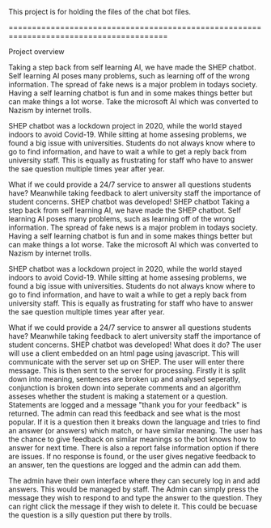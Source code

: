 This project is for holding the files of the chat bot files.

========================================================================================

Project overview

Taking a step back from self learning AI, we have made the SHEP chatbot. Self learning AI poses many problems, such as learning off of the wrong information. The spread of fake news is a major problem in todays society. Having a self learning chatbot is fun and in some makes things better but can make things a lot worse. Take the microsoft AI which was converted to Nazism by internet trolls.

SHEP chatbot was a lockdown project in 2020, while the world stayed indoors to avoid Covid-19. While sitting at home assesing problems, we found a big issue with universities. Students do not always know where to go to find information, and have to wait a while to get a reply back from university staff. This is equally as frustrating for staff who have to answer the sae question multiple times year after year.

What if we could provide a 24/7 service to answer all questions students have? Meanwhile taking feedback to alert university staff the importance of student concerns. SHEP chatbot was developed!
SHEP chatbot
Taking a step back from self learning AI, we have made the SHEP chatbot. Self learning AI poses many problems, such as learning off of the wrong information. The spread of fake news is a major problem in todays society. Having a self learning chatbot is fun and in some makes things better but can make things a lot worse. Take the microsoft AI which was converted to Nazism by internet trolls.

SHEP chatbot was a lockdown project in 2020, while the world stayed indoors to avoid Covid-19. While sitting at home assesing problems, we found a big issue with universities. Students do not always know where to go to find information, and have to wait a while to get a reply back from university staff. This is equally as frustrating for staff who have to answer the sae question multiple times year after year.

What if we could provide a 24/7 service to answer all questions students have? Meanwhile taking feedback to alert university staff the importance of student concerns. SHEP chatbot was developed!
What does it do?
The user will use a client embedded on an html page using javascript. This will communicate with the server set up on SHEP. The user will enter there message. This is then sent to the server for processing. Firstly it is split down into meaning, sentences are broken up and analysed seperatly, conjunction is broken down into seperate comments and an algorithm asseses whether the student is making a statement or a question. Statements are logged and a message "thank you for your feedback" is returned. The admin can read this feedback and see what is the most popular. If it is a question then it breaks down the language and tries to find an answer (or answers) which match, or have similar meaning. The user has the chance to give feedback on similar meanings so the bot knows how to answer for next time. There is also a report false information option if there are issues. If no response is found, or the user gives negative feedback to an answer, ten the questions are logged and the admin can add them.

The admin have their own interface where they can securely log in and add answers. This would be managed by staff. The Admin can simply press the message they wish to respond to and type the answer to the question. They can right click the message if they wish to delete it. This could be becuase the question is a silly question put there by trolls.


